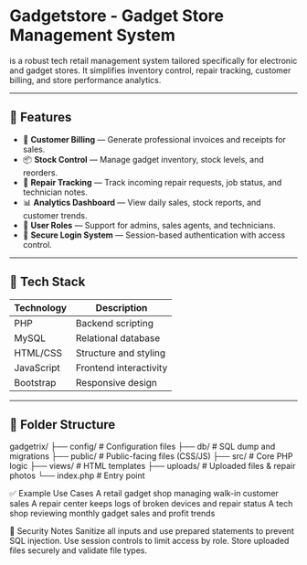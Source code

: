 # Gadgetstore - Gadget Store Management System

is a robust tech retail management system tailored specifically for electronic and gadget stores. It simplifies inventory control, repair tracking, customer billing, and store performance analytics.

---

## 🚀 Features

- 🧾 **Customer Billing** — Generate professional invoices and receipts for sales.
- 📦 **Stock Control** — Manage gadget inventory, stock levels, and reorders.
- 🔧 **Repair Tracking** — Track incoming repair requests, job status, and technician notes.
- 📊 **Analytics Dashboard** — View daily sales, stock reports, and customer trends.
- 👥 **User Roles** — Support for admins, sales agents, and technicians.
- 🔐 **Secure Login System** — Session-based authentication with access control.

---

## 🧰 Tech Stack

| Technology | Description             |
|------------|-------------------------|
| PHP        | Backend scripting       |
| MySQL      | Relational database     |
| HTML/CSS   | Structure and styling   |
| JavaScript | Frontend interactivity  |
| Bootstrap  | Responsive design       |

---

## 📂 Folder Structure
gadgetrix/
├── config/ # Configuration files
├── db/ # SQL dump and migrations
├── public/ # Public-facing files (CSS/JS)
├── src/ # Core PHP logic
├── views/ # HTML templates
├── uploads/ # Uploaded files & repair photos
└── index.php # Entry point

✅ Example Use Cases
A retail gadget shop managing walk-in customer sales
A repair center keeps logs of broken devices and repair status
A tech shop reviewing monthly gadget sales and profit trends

🔐 Security Notes
Sanitize all inputs and use prepared statements to prevent SQL injection.
Use session controls to limit access by role.
Store uploaded files securely and validate file types.
